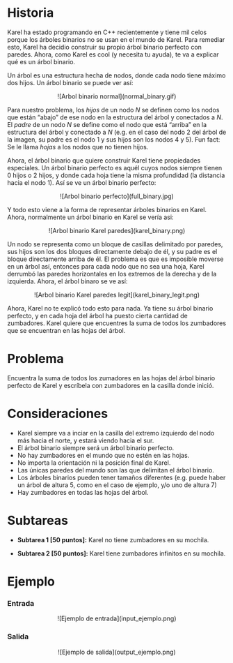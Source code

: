 # Historia

Karel ha estado programando en C++ recientemente y tiene mil celos porque los árboles binarios no se usan en el mundo de Karel. Para remediar esto, Karel ha decidio construir su propio árbol binario perfecto con paredes. Ahora, como Karel es cool (y necesita tu ayuda), te va a explicar qué es un árbol binario.

Un árbol es una estructura hecha de nodos, donde cada nodo tiene máximo dos hijos. Un árbol binario se puede ver así:
<center>![Arbol binario normal](normal_binary.gif)</center>

Para nuestro problema, los *hijos* de un nodo $N$ se definen como los nodos que están “abajo” de ese nodo en la estructura del árbol y conectados a $N$. El *padre* de un nodo $N$ se define como el nodo que está “arriba” en la estructura del árbol y conectado a $N$ (e.g. en el caso del nodo 2 del árbol de la imagen, su padre es el nodo 1 y sus hijos son los nodos 4 y 5). 
Fun fact: Se le llama *hojas* a los nodos que no tienen hijos.

Ahora, el árbol binario que quiere construir Karel tiene propiedades especiales. Un árbol binario perfecto es aquél cuyos nodos siempre tienen 0 hijos o 2 hijos, y donde cada hoja tiene la misma profundidad (la distancia hacia el nodo 1).
Así se ve un árbol binario perfecto:
<center>![Arbol binario perfecto](full_binary.jpg)</center>

Y todo esto viene a la forma de representar árboles binarios en Karel. Ahora, normalmente un árbol binario en Karel se vería asi:
<center>![Arbol binario Karel paredes](karel_binary.png)</center>

Un nodo se representa como un bloque de casillas delimitado por paredes, sus hijos son los dos bloques directamente debajo de él, y su padre es el bloque directamente arriba de él. El problema es que es imposible moverse en un árbol así, entonces para cada nodo que no sea una hoja, Karel derrumbó las paredes horizontales en los extremos de la derecha y de la izquierda. Ahora, el árbol binaro se ve así:
<center>![Arbol binario Karel paredes legit](karel_binary_legit.png)</center>

Ahora, Karel no te explicó todo esto para nada. Ya tiene su árbol binario perfecto, y en cada hoja del árbol ha puesto cierta cantidad de zumbadores. Karel quiere que encuentres la suma de todos los zumbadores que se encuentran en las hojas del árbol.

# Problema

Encuentra la suma de todos los zumadores en las hojas del árbol binario perfecto de Karel y escríbela con zumbadores en la casilla donde inició. 

# Consideraciones

* Karel siempre va a inciar en la casilla del extremo izquierdo del nodo más hacia el norte, y estará viendo hacia el sur. 
* El árbol binario siempre será un árbol binario perfecto.
* No hay zumbadores en el mundo que no estén en las hojas.
* No importa la orientación ni la posición final de Karel.
* Las únicas paredes del mundo son las que delimitan el árbol binario.
* Los árboles binarios pueden tener tamaños diferentes (e.g. puede haber un árbol de altura 5, como en el caso de ejemplo, y/o uno de altura 7)
* Hay zumbadores en todas las hojas del árbol.

# Subtareas

* **Subtarea 1 [50 puntos]:** Karel no tiene zumbadores en su mochila.

* **Subtarea 2 [50 puntos]:** Karel tiene zumbadores infinitos en su mochila.

# Ejemplo

### Entrada

<center>![Ejemplo de entrada](input_ejemplo.png)</center>

### Salida

<center>![Ejemplo de salida](output_ejemplo.png)</center>
